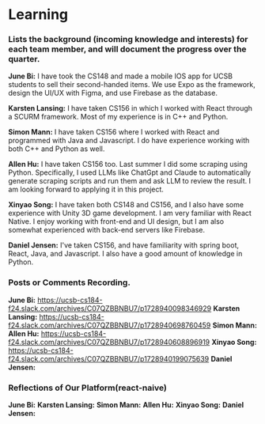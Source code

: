 # Learning
### Lists the background (incoming knowledge and interests) for each team member, and will document the progress over the quarter.

**June Bi:** I have took the CS148 and made a mobile IOS app for UCSB students to sell their second-handed items. We use Expo as the framework, design the UI/UX with Figma, and use Firebase as the database.

**Karsten Lansing:** I have taken CS156 in which I worked with React through a SCURM framework. Most of my experience is in C++ and Python.

**Simon Mann:** I have taken CS156 where I worked with React and programmed with Java and Javascript. I do have experience working with both C++ and Python as well. 

**Allen Hu:** I have taken CS156 too. Last summer I did some scraping using Python. Specifically, I used LLMs like ChatGpt and Claude to automatically generate scraping scripts and run them and ask LLM to review the result. I am looking forward to applying it in this project. 

**Xinyao Song:** I have taken both CS148 and CS156, and I also have some experience with Unity 3D game development. I am very familiar with React Native. I enjoy working with front-end and UI design, but I am also somewhat experienced with back-end servers like Firebase.

**Daniel Jensen:** I've taken CS156, and have familiarity with spring boot, React, Java, and Javascript. I also have a good amount of knowledge in Python. 

### Posts or Comments Recording.
**June Bi:** https://ucsb-cs184-f24.slack.com/archives/C07QZBBNBU7/p1728940098346929
**Karsten Lansing:** https://ucsb-cs184-f24.slack.com/archives/C07QZBBNBU7/p1728940698760459
**Simon Mann:** 
**Allen Hu:** https://ucsb-cs184-f24.slack.com/archives/C07QZBBNBU7/p1728940608896919
**Xinyao Song:** https://ucsb-cs184-f24.slack.com/archives/C07QZBBNBU7/p1728940199075639
**Daniel Jensen:** 

### Reflections of Our Platform(react-naive)
**June Bi:** 
**Karsten Lansing:** 
**Simon Mann:** 
**Allen Hu:** 
**Xinyao Song:** 
**Daniel Jensen:** 
